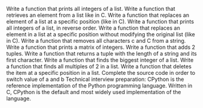 Write a function that prints all integers of a list.
Write a function that retrieves an element from a list like in C.
Write a function that replaces an element of a list at a specific position (like in C).
Write a function that prints all integers of a list, in reverse order.
Write a function that replaces an element in a list at a specific position without modifying the original list (like in C).
Write a function that removes all characters c and C from a string.
Write a function that prints a matrix of integers.
Write a function that adds 2 tuples.
Write a function that returns a tuple with the length of a string and its first character.
Write a function that finds the biggest integer of a list.
Write a function that finds all multiples of 2 in a list.
Write a function that deletes the item at a specific position in a list.
Complete the source code in order to switch value of a and b
Technical interview preparation:
CPython is the reference implementation of the Python programming language. Written in C, CPython is the default and most widely used implementation of the language.
